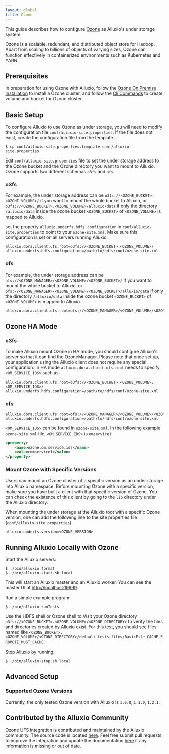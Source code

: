 ```yaml
---
layout: global
title: Ozone
---
```



This guide describes how to configure [Ozone](https://ozone.apache.org/) as Alluxio's under storage system. 

Ozone is a scalable, redundant, and distributed object store for Hadoop. Apart from scaling to billions of objects of varying sizes, 
Ozone can function effectively in containerized environments such as Kubernetes and YARN.

## Prerequisites

In preparation for using Ozone with Alluxio, follow the [Ozone On Premise Installation](https://ozone.apache.org/docs/1.2.1/start/onprem.html)
to install a Ozone cluster, and follow the [Cli Commands](https://ozone.apache.org/docs/1.2.1/interface/cli.html) to create volume and bucket for Ozone cluster.

## Basic Setup

To configure Alluxio to use Ozone as under storage, you will need to modify the configuration file 
`conf/alluxio-site.properties`. If the file does not exist, create the configuration file from the template.

```shell
$ cp conf/alluxio-site.properties.template conf/alluxio-site.properties
```

Edit `conf/alluxio-site.properties` file to set the under storage address to the Ozone bucket and the Ozone directory you want to mount to Alluxio.
Ozone supports two different schemas `o3fs` and `ofs`
### o3fs
For example, the under storage address can be `o3fs://<OZONE_BUCKET>.<OZONE_VOLUME>/` if you want to mount the whole bucket to Alluxio, 
or `o3fs://<OZONE_BUCKET>.<OZONE_VOLUME>/alluxio/data` if only the directory `/alluxio/data` inside the ozone bucket `<OZONE_BUCKET>` of `<OZONE_VOLUME>` is mapped to Alluxio.

set the property `alluxio.underfs.hdfs.configuration` in `conf/alluxio-site.properties` to point to your `ozone-site.xml`. Make sure this configuration is set on all servers running Alluxio.

```properties
alluxio.dora.client.ufs.root=o3fs://<OZONE_BUCKET>.<OZONE_VOLUME>/
alluxio.underfs.hdfs.configuration=/path/to/hdfs/conf/ozone-site.xml
``` 

### ofs
For example, the under storage address can be `ofs://<OZONE_MANAGER>/<OZONE_VOLUME>/<OZONE_BUCKET>/` if you want to mount the whole bucket to Alluxio,
or `ofs://<OZONE_MANAGER>/<OZONE_VOLUME>/<OZONE_BUCKET>/alluxio/data` if only the directory `/alluxio/data` inside the ozone bucket `<OZONE_BUCKET>` of `<OZONE_VOLUME>` is mapped to Alluxio.

```properties
alluxio.dora.client.ufs.root=ofs://<OZONE_MANAGER>/<OZONE_VOLUME>/<OZONE_BUCKET>/
``` 

## Ozone HA Mode
### o3fs
To make Alluxio mount Ozone in HA mode, you should configure Alluxio's server so that it can find the OzoneManager. Please note that once set up, your application using the Alluxio client does not require any special configuration.
In HA mode `alluxio.dora.client.ufs.root` needs to specify `<OM_SERVICE_IDS>`
such as:

```properties
alluxio.dora.client.ufs.root=o3fs://<OZONE_BUCKET>.<OZONE_VOLUME>.<OM_SERVICE_IDS>/
alluxio.underfs.hdfs.configuration=/path/to/hdfs/conf/ozone-site.xml
``` 

### ofs
```properties
alluxio.dora.client.ufs.root=ofs://<OZONE_MANAGER>/<OZONE_VOLUME>/<OZONE_BUCKET>/
alluxio.underfs.hdfs.configuration=/path/to/hdfs/conf/ozone-site.xml
```

`<OM_SERVICE_IDS>` can be found in `ozone-site.xml`.
In the following example `ozone-site.xml` file, `<OM_SERVICE_IDS>` is `omservice1`:
```xml
<property>
    <name>ozone.om.service.ids</name>
    <value>omservice1</value>
</property>
```

### Mount Ozone with Specific Versions

Users can mount an Ozone cluster of a specific version as an under storage into Alluxio namespace.
Before mounting Ozone with a specific version, make sure you have built a client with that specific version of Ozone.
You can check the existence of this client by going to the `lib` directory under the Alluxio directory.

When mounting the under storage at the Alluxio root with a specific Ozone version, one can add the following line to the site properties file (`conf/alluxio-site.properties`).

```properties
alluxio.underfs.version=<OZONE_VERSION>
```

## Running Alluxio Locally with Ozone

Start the Alluxio servers:

```shell
$ ./bin/alluxio format
$ ./bin/alluxio-start.sh local
```

This will start an Alluxio master and an Alluxio worker. You can see the master UI at
[http://localhost:19999](http://localhost:19999).

Run a simple example program:

```shell
$ ./bin/alluxio runTests
```

Use the HDFS shell or Ozone shell to Visit your Ozone directory `o3fs://<OZONE_BUCKET>.<OZONE_VOLUME>/<OZONE_DIRECTORY>`
to verify the files and directories created by Alluxio exist. For this test, you should see files named like
`<OZONE_BUCKET>.<OZONE_VOLUME>/<OZONE_DIRECTORY>/default_tests_files/BasicFile_CACHE_PROMOTE_MUST_CACHE`.

Stop Alluxio by running:

```shell
$ ./bin/alluxio-stop.sh local
```

## Advanced Setup

### Supported Ozone Versions

Currently, the only tested Ozone version with Alluxio is `1.0.0`, `1.1.0`, `1.2.1`.

## Contributed by the Alluxio Community

Ozone UFS integration is contributed and maintained by the Alluxio community.
The source code is located [here](https://github.com/Alluxio/alluxio/tree/master/underfs/ozone).
Feel free submit pull requests to improve the integration and update 
the documentation [here](https://github.com/Alluxio/alluxio/edit/master/docs/en/ufs/Ozone.md) 
if any information is missing or out of date.
